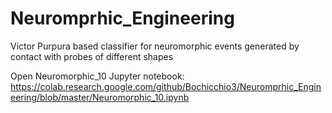 # Neuromprhic_Engineering
Victor Purpura based classifier for neuromorphic events generated by contact with probes of different shapes



Open Neuromorphic_10 Jupyter notebook: https://colab.research.google.com/github/Bochicchio3/Neuromprhic_Engineering/blob/master/Neuromorphic_10.ipynb
